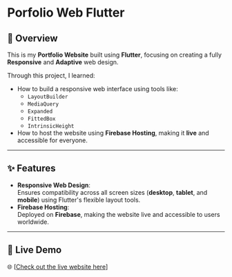 # Porfolio Web Flutter

## 📖 Overview  
This is my **Portfolio Website** built using **Flutter**, focusing on creating a fully **Responsive** and **Adaptive** web design.  

Through this project, I learned:  
- How to build a responsive web interface using tools like:  
  - `LayoutBuilder`  
  - `MediaQuery`  
  - `Expanded`  
  - `FittedBox`  
  - `IntrinsicHeight`  
- How to host the website using **Firebase Hosting**, making it **live** and accessible for everyone.  

---

## ✨ Features  
- **Responsive Web Design**:  
  Ensures compatibility across all screen sizes (**desktop**, **tablet**, and **mobile**) using Flutter's flexible layout tools.  
- **Firebase Hosting**:  
  Deployed on **Firebase**, making the website live and accessible to users worldwide.  

---

## 🚀 Live Demo  
🌐 [[Check out the live website here](https://portfolio-web-flutter-c9ce7.firebaseapp.com/)]
